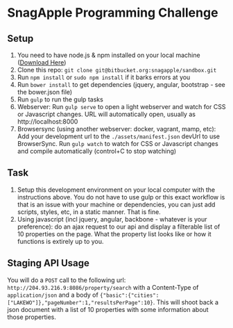 # SnagApple Programming Challenge


## Setup

1. You need to have node.js & npm installed on your local machine ([Download Here](https://nodejs.org))
2. Clone this repo: `git clone git@bitbucket.org:snagapple/sandbox.git`
3. Run `npm install` or `sudo npm install` if it barks errors at you
4. Run `bower install` to get dependencies (jquery, angular, bootstrap - see the bower.json file) 
5. Run `gulp` to run the gulp tasks
6. Webserver: Run `gulp serve` to open a light webserver and watch for CSS or Javascript changes. URL will automatically open, usually as http://localhost:8000
7. Browsersync (using another webserver: docker, vagrant, mamp, etc): Add your development url to the `./assets/manifest.json` devUrl to use BrowserSync. Run `gulp watch` to watch for CSS or Javascript changes and compile automatically (control+C to stop watching)

## Task

1. Setup this development environment on your local computer with the instructions above. You do not have to use gulp or this exact workflow is that is an issue with your machine or dependencies, you can just add scripts, styles, etc, in a static manner. That is fine.
2. Using javascript (incl jquery, angular, backbone - whatever is your preference): do an ajax request to our api and display a filterable list of 10 properties on the page. What the property list looks like or how it functions is extirely up to you.

## Staging API Usage

You will do a `POST` call to the following url: `http://204.93.216.9:8086/property/search` with a Content-Type of `application/json` and a body of `{"basic":{"cities":["LAKEWO"]},"pageNumber":1,"resultsPerPage":10}`. This will shoot back a json document with a list of 10 properties with some information about those properties.
